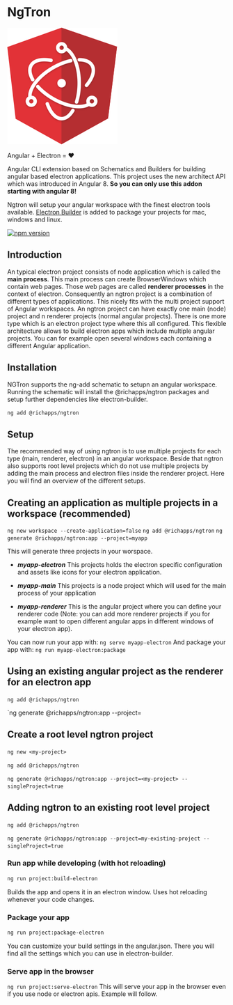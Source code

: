 # NgTron

![Alt text](ngtron.png?raw=true "NGTron Logo")

Angular + Electron = :heart:

Angular CLI extension based on Schematics and Builders for building angular based electron applications.
This project uses the new architect API which was introduced in Angular 8.
**So you can only use this addon starting with angular 8!**

Ngtron will setup your angular workspace with the finest electron tools available. [Electron Builder](https://github.com/electron-userland/electron-builder) is added to package your projects for mac, windows and linux.

[![npm version](https://badge.fury.io/js/%40richapps%2Fngtron.svg)](https://www.npmjs.com/@richapps/ngtron)

## Introduction

An typical electron project consists of node application which is called the **main process**. This main process can create BrowserWindows which contain web pages. Those web pages are called **renderer processes** in the context of electron. Consequently an ngtron project is a combination of different types of applications. This nicely fits with the multi project support of Angular workspaces. An ngtron project can have exactly one main (node) project and n renderer projects (normal angular projects). There is one more type which is an electron project type where this all configured. This flexible architecture allows to build electron apps which include multiple angular projects. You can for example open several windows each containing a different Angular application.

## Installation

NGTron supports the ng-add schematic to setupn an angular workspace. Running the schematic will install the @richapps/ngtron packages and setup further dependencies like electron-builder.

```bash
ng add @richapps/ngtron
```

## Setup

The recommended way of using ngtron is to use multiple projects for each type (main, renderer, electron) in an angular workspace. Beside that ngtron also supports root level projects which do not use multiple projects by adding the main process and electron files inside the renderer project. Here you will find an overview of the different setups.

## Creating an application as multiple projects in a workspace (recommended)

`ng new workspace --create-application=false`
`ng add @richapps/ngtron`
`ng generate @richapps/ngtron:app --project=myapp`

This will generate three projects in your worspace.

- **_myapp-electron_**
  This projects holds the electron specific configuration and assets like icons for your electron application.

- **_myapp-main_**
  This projects is a node project which will used for the main process of your application
- **_myapp-renderer_**
  This is the angular project where you can define your renderer code (Note: you can add more renderer projects if you for example want to open different angular apps in different windows of your electron app).

You can now run your app with:
`ng serve myapp-electron`
And package your app with:
`ng run myapp-electron:package`

## Using an existing angular project as the renderer for an electron app

`ng add @richapps/ngtron`

`ng generate @richapps/ngtron:app --project=<my-existing-project>

## Create a root level ngtron project

`ng new <my-project>`

`ng add @richapps/ngtron`

`ng generate @richapps/ngtron:app --project=<my-project> --singleProject=true`

## Adding ngtron to an existing root level project

`ng add @richapps/ngtron`

`ng generate @richapps/ngtron:app --project=my-existing-project --singleProject=true`

### Run app while developing (with hot reloading)

```bash
ng run project:build-electron
```

Builds the app and opens it in an electron window. Uses hot reloading whenever your code changes.

### Package your app

```bash
ng run project:package-electron
```

You can customize your build settings in the angular.json.
There you will find all the settings which you can use in electron-builder.

### Serve app in the browser

`ng run project:serve-electron`
This will serve your app in the browser even if you use node or electron apis.
Example will follow.
